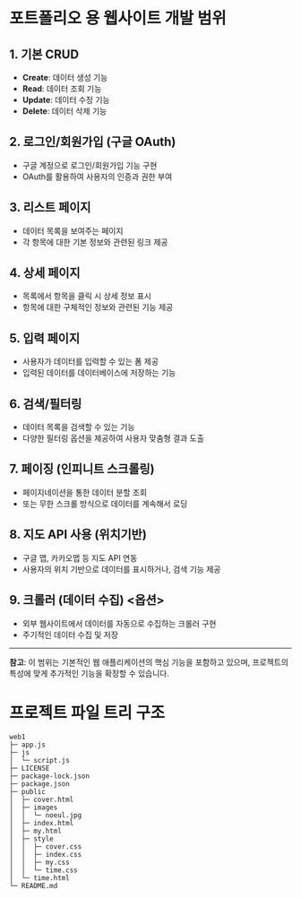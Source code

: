 # 포트폴리오 용 웹사이트 개발 범위

## 1. 기본 CRUD

- **Create**: 데이터 생성 기능
- **Read**: 데이터 조회 기능
- **Update**: 데이터 수정 기능
- **Delete**: 데이터 삭제 기능

## 2. 로그인/회원가입 (구글 OAuth)

- 구글 계정으로 로그인/회원가입 기능 구현
- OAuth를 활용하여 사용자의 인증과 권한 부여

## 3. 리스트 페이지

- 데이터 목록을 보여주는 페이지
- 각 항목에 대한 기본 정보와 관련된 링크 제공

## 4. 상세 페이지

- 목록에서 항목을 클릭 시 상세 정보 표시
- 항목에 대한 구체적인 정보와 관련된 기능 제공

## 5. 입력 페이지

- 사용자가 데이터를 입력할 수 있는 폼 제공
- 입력된 데이터를 데이터베이스에 저장하는 기능

## 6. 검색/필터링

- 데이터 목록을 검색할 수 있는 기능
- 다양한 필터링 옵션을 제공하여 사용자 맞춤형 결과 도출

## 7. 페이징 (인피니트 스크롤링)

- 페이지네이션을 통한 데이터 분할 조회
- 또는 무한 스크롤 방식으로 데이터를 계속해서 로딩

## 8. 지도 API 사용 (위치기반)

- 구글 맵, 카카오맵 등 지도 API 연동
- 사용자의 위치 기반으로 데이터를 표시하거나, 검색 기능 제공

## 9. 크롤러 (데이터 수집) <옵션>

- 외부 웹사이트에서 데이터를 자동으로 수집하는 크롤러 구현
- 주기적인 데이터 수집 및 저장

---

**참고**: 이 범위는 기본적인 웹 애플리케이션의 핵심 기능을 포함하고 있으며, 프로젝트의 특성에 맞게 추가적인 기능을 확장할 수 있습니다.

# 프로젝트 파일 트리 구조

```
web1
├─ app.js
├─ js
│  └─ script.js
├─ LICENSE
├─ package-lock.json
├─ package.json
├─ public
│  ├─ cover.html
│  ├─ images
│  │  └─ noeul.jpg
│  ├─ index.html
│  ├─ my.html
│  ├─ style
│  │  ├─ cover.css
│  │  ├─ index.css
│  │  ├─ my.css
│  │  └─ time.css
│  └─ time.html
└─ README.md

```
